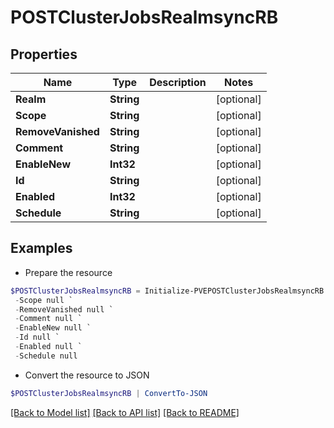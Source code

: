# POSTClusterJobsRealmsyncRB
## Properties

Name | Type | Description | Notes
------------ | ------------- | ------------- | -------------
**Realm** | **String** |  | [optional] 
**Scope** | **String** |  | [optional] 
**RemoveVanished** | **String** |  | [optional] 
**Comment** | **String** |  | [optional] 
**EnableNew** | **Int32** |  | [optional] 
**Id** | **String** |  | [optional] 
**Enabled** | **Int32** |  | [optional] 
**Schedule** | **String** |  | [optional] 

## Examples

- Prepare the resource
```powershell
$POSTClusterJobsRealmsyncRB = Initialize-PVEPOSTClusterJobsRealmsyncRB  -Realm null `
 -Scope null `
 -RemoveVanished null `
 -Comment null `
 -EnableNew null `
 -Id null `
 -Enabled null `
 -Schedule null
```

- Convert the resource to JSON
```powershell
$POSTClusterJobsRealmsyncRB | ConvertTo-JSON
```

[[Back to Model list]](../README.md#documentation-for-models) [[Back to API list]](../README.md#documentation-for-api-endpoints) [[Back to README]](../README.md)

